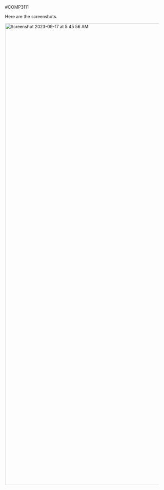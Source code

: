 #COMP3111

Here are the screenshots.

<img width="1512" alt="Screenshot 2023-09-17 at 5 45 56 AM" src="https://github.com/hkimbd44/Comp3111Ex/assets/145228707/019a375b-70de-464d-b1b4-5f1824dbfdd0">

